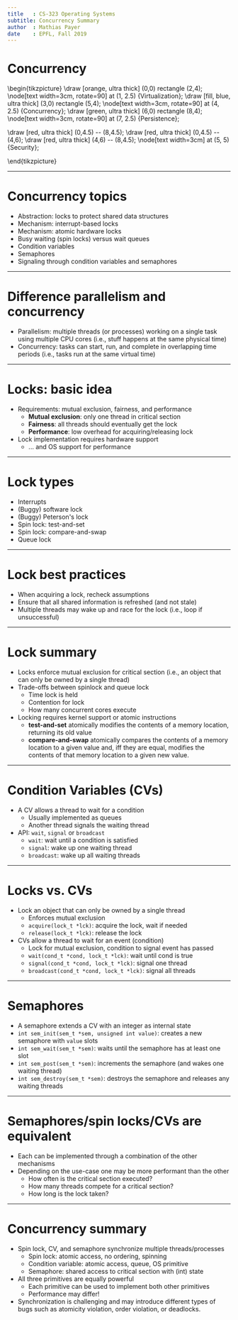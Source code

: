 ```yaml
---
title   : CS-323 Operating Systems
subtitle: Concurrency Summary
author  : Mathias Payer
date    : EPFL, Fall 2019
---
```


# Concurrency

\begin{tikzpicture}
\draw [orange, ultra thick] (0,0) rectangle (2,4);
\node[text width=3cm, rotate=90] at (1, 2.5) {Virtualization};
\draw [fill, blue, ultra thick] (3,0) rectangle (5,4);
\node[text width=3cm, rotate=90] at (4, 2.5) {Concurrency};
\draw [green, ultra thick] (6,0) rectangle (8,4);
\node[text width=3cm, rotate=90] at (7, 2.5) {Persistence};

\draw [red, ultra thick] (0,4.5) -- (8,4.5);
\draw [red, ultra thick] (0,4.5) -- (4,6);
\draw [red, ultra thick] (4,6) -- (8,4.5);
\node[text width=3cm] at (5, 5) {Security};

\end{tikzpicture}

---

# Concurrency topics

* Abstraction: locks to protect shared data structures
* Mechanism: interrupt-based locks
* Mechanism: atomic hardware locks
* Busy waiting (spin locks) versus wait queues
* Condition variables
* Semaphores
* Signaling through condition variables and semaphores

---

# Difference parallelism and concurrency

* Parallelism: multiple threads (or processes) working on a single task using
  multiple CPU cores (i.e., stuff happens at the same physical time)
* Concurrency: tasks can start, run, and complete in overlapping time periods
  (i.e., tasks run at the same virtual time)

---

# Locks: basic idea

* Requirements: mutual exclusion, fairness, and performance
    * **Mutual exclusion**: only one thread in critical section
    * **Fairness**: all threads should eventually get the lock
    * **Performance**: low overhead for acquiring/releasing lock
* Lock implementation requires hardware support
    * ... and OS support for performance

---

# Lock types

* Interrupts
* (Buggy) software lock
* (Buggy) Peterson's lock
* Spin lock: test-and-set
* Spin lock: compare-and-swap
* Queue lock

---

# Lock best practices

* When acquiring a lock, recheck assumptions
* Ensure that all shared information is refreshed (and not stale)
* Multiple threads may wake up and race for the lock (i.e., loop if unsuccessful)

---

# Lock summary

* Locks enforce mutual exclusion for critical section (i.e., an object that can only be owned by a single thread)
* Trade-offs between spinlock and queue lock
    * Time lock is held
    * Contention for lock
    * How many concurrent cores execute
* Locking requires kernel support or atomic instructions
    * **test-and-set** atomically modifies the contents of a memory location, returning its old value
    * **compare-and-swap** atomically compares the contents of a memory location to a given value and, iff they are equal, modifies the contents of that memory location to a given new value.

---

# Condition Variables (CVs)

* A CV allows a thread to wait for a condition
    * Usually implemented as queues
    * Another thread signals the waiting thread
* API: `wait`, `signal` or `broadcast`
    * `wait`: wait until a condition is satisfied
    * `signal`: wake up one waiting thread
    * `broadcast`: wake up all waiting threads

---

# Locks vs. CVs

* Lock an object that can only be owned by a single thread
    * Enforces mutual exclusion
    * `acquire(lock_t *lck)`: acquire the lock, wait if needed
    * `release(lock_t *lck)`: release the lock
* CVs allow a thread to wait for an event (condition)
    * Lock for mutual exclusion, condition to signal event has passed
    * `wait(cond_t *cond, lock_t *lck)`: wait until cond is true
    * `signal(cond_t *cond, lock_t *lck)`: signal one thread
    * `broadcast(cond_t *cond, lock_t *lck)`: signal all threads

---

# Semaphores

* A semaphore extends a CV with an integer as internal state
* `int sem_init(sem_t *sem, unsigned int value)`: creates a new semaphore with `value` slots
* `int sem_wait(sem_t *sem)`: waits until the semaphore has at least one slot
* `int sem_post(sem_t *sem)`: increments the semaphore (and wakes one waiting thread)
* `int sem_destroy(sem_t *sem)`: destroys the semaphore and releases any waiting threads

---

# Semaphores/spin locks/CVs are equivalent

* Each can be implemented through a combination of the other mechanisms
* Depending on the use-case one may be more performant than the other
    * How often is the critical section executed?
    * How many threads compete for a critical section?
    * How long is the lock taken?

---

# Concurrency summary

* Spin lock, CV, and semaphore synchronize multiple threads/processes
    * Spin lock: atomic access, no ordering, spinning
    * Condition variable: atomic access, queue, OS primitive
    * Semaphore: shared access to critical section with (int) state
* All three primitives are equally powerful
    * Each primitive can be used to implement both other primitives
    * Performance may differ!
* Synchronization is challenging and may introduce different types of
  bugs such as atomicity violation, order violation, or deadlocks.